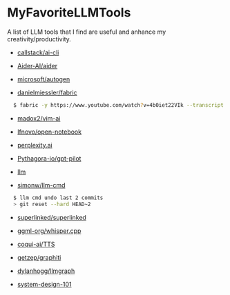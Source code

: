 # MyFavoriteLLMTools

A list of LLM tools that I find are useful and anhance my creativity/productivity.

- [callstack/ai-cli](https://github.com/callstack/ai-cli)

- [Aider-AI/aider](https://github.com/Aider-AI/aider)

- [microsoft/autogen](https://github.com/microsoft/autogen)

- [danielmiessler/fabric](https://github.com/danielmiessler/fabric)
```bash
  $ fabric -y https://www.youtube.com/watch?v=4b0iet22VIk --transcript --pattern summarize
```

- [madox2/vim-ai](https://github.com/madox2/vim-ai)

- [lfnovo/open-notebook](https://github.com/lfnovo/open-notebook)

- [perplexity.ai](https://perplexity.ai)

- [Pythagora-io/gpt-pilot](https://github.com/Pythagora-io/gpt-pilot)

- [llm](https://llm.datasette.io/en/stable/)

- [simonw/llm-cmd](https://github.com/simonw/llm-cmd)
```bash
  $ llm cmd undo last 2 commits
  > git reset --hard HEAD~2
```

- [superlinked/superlinked](https://github.com/superlinked/superlinked)

- [ggml-org/whisper.cpp](https://github.com/ggml-org/whisper.cpp)

- [coqui-ai/TTS](https://github.com/coqui-ai/TTS)

- [getzep/graphiti](https://github.com/getzep/graphiti)

- [dylanhogg/llmgraph](https://github.com/dylanhogg/llmgraph)

- [system-design-101](https://github.com/ByteByteGoHq/system-design-101)
